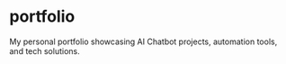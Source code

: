 # portfolio
My personal portfolio showcasing AI Chatbot projects, automation tools, and tech solutions.
